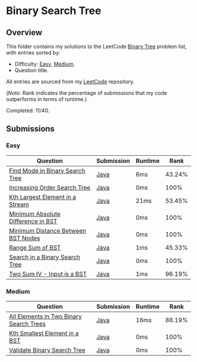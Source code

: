 # Binary Search Tree

## Overview
This folder contains my solutions to the LeetCode [Binary Tree](https://leetcode.com/problem-list/binary-search-tree/) problem list,
with entries sorted by:
- Difficulty: [Easy](#easy), [Medium](#medium).
- Question title.

All entries are sourced from my [LeetCode](https://github.com/shumarb/leetcode) repository.

(*Note*: Rank indicates the percentage of submissions that my code outperforms in terms of runtime.)

Completed: 11/40.

## Submissions
### Easy
| Question                                                                                                             | Submission                                                                                            | Runtime | Rank   |
|----------------------------------------------------------------------------------------------------------------------|-------------------------------------------------------------------------------------------------------|---------|--------|
| [Find Mode in Binary Search Tree](https://leetcode.com/problems/find-mode-in-binary-search-tree/description/)        | [Java](https://github.com/shumarb/leetcode/blob/main/submissions/FindModeInBinarySearchTree.java)     | 6ms     | 43.24% |
| [Increasing Order Search Tree](https://leetcode.com/problems/increasing-order-search-tree/description/)              | [Java](https://github.com/shumarb/leetcode/blob/main/submissions/IncreasingOrderSearchTree.java)      | 0ms     | 100%   |
| [Kth Largest Element in a Stream](https://leetcode.com/problems/kth-largest-element-in-a-stream/description/)        | [Java](https://github.com/shumarb/leetcode/blob/main/submissions/KthLargest.java)                     | 21ms    | 53.45% |
| [Minimum Absolute Difference in BST](https://leetcode.com/problems/minimum-absolute-difference-in-bst/description/)  | [Java](https://github.com/shumarb/leetcode/blob/main/submissions/MinimumAbsoluteDifferenceInBST.java) | 0ms     | 100%   |
| [Minimum Distance Between BST Nodes](https://leetcode.com/problems/minimum-distance-between-bst-nodes/description/)  | [Java](https://github.com/shumarb/leetcode/blob/main/submissions/MinimumDistanceBetweenBSTNodes.java) | 0ms     | 100%   |
| [Range Sum of BST](https://leetcode.com/problems/range-sum-of-bst/description/)                                      | [Java](https://github.com/shumarb/leetcode/blob/main/submissions/RangeSumOfBST.java)                  | 1ms     | 45.33% |
| [Search in a Binary Search Tree](https://leetcode.com/problems/search-in-a-binary-search-tree/description/)          | [Java](https://github.com/shumarb/leetcode/blob/main/submissions/SearchInABinarySearchTree.java)      | 0ms     | 100%   |
| [Two Sum IV - Input is a BST](https://leetcode.com/problems/two-sum-iv-input-is-a-bst/description/)                  | [Java](https://github.com/shumarb/leetcode/blob/main/submissions/TwoSumFourInputIsABST.java)          | 1ms     | 96.19% |

### Medium
| Question                                                                                                                      | Submission                                                                                               | Runtime | Rank   |
|-------------------------------------------------------------------------------------------------------------------------------|----------------------------------------------------------------------------------------------------------|---------|--------|
| [All Elements in Two Binary Search Trees](https://leetcode.com/problems/all-elements-in-two-binary-search-trees/description/) | [Java](https://github.com/shumarb/leetcode/blob/main/submissions/AllElementsInTwoBinarySearchTrees.java) | 16ms    | 88.19% |
| [Kth Smallest Element in a BST](https://leetcode.com/problems/kth-smallest-element-in-a-bst/description/)                     | [Java](https://github.com/shumarb/leetcode/blob/main/submissions/KthSmallestElementInABST.java)          | 0ms     | 100%   |
| [Validate Binary Search Tree](https://leetcode.com/problems/validate-binary-search-tree/description/)                         | [Java](https://github.com/shumarb/leetcode/blob/main/submissions/ValidateBinarySearchTree.java)          | 0ms     | 100%   | 
